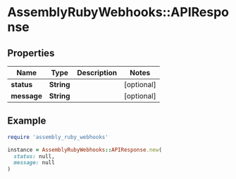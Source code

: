 # AssemblyRubyWebhooks::APIResponse

## Properties

| Name | Type | Description | Notes |
| ---- | ---- | ----------- | ----- |
| **status** | **String** |  | [optional] |
| **message** | **String** |  | [optional] |

## Example

```ruby
require 'assembly_ruby_webhooks'

instance = AssemblyRubyWebhooks::APIResponse.new(
  status: null,
  message: null
)
```

